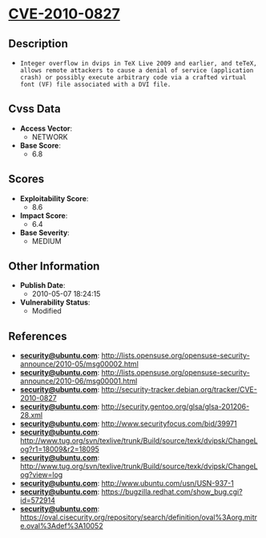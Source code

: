 
# [CVE-2010-0827](https://cve.mitre.org/cgi-bin/cvename.cgi?name=CVE-2010-0827)

## Description

- `Integer overflow in dvips in TeX Live 2009 and earlier, and teTeX, allows remote attackers to cause a denial of service (application crash) or possibly execute arbitrary code via a crafted virtual font (VF) file associated with a DVI file.`

## Cvss Data

- **Access Vector**:
  - NETWORK
- **Base Score**:
  - 6.8

## Scores

- **Exploitability Score**:
  - 8.6
- **Impact Score**:
  - 6.4
- **Base Severity**:
  - MEDIUM

## Other Information

- **Publish Date**:
  - 2010-05-07 18:24:15
- **Vulnerability Status**:
  - Modified

## References

- **security@ubuntu.com**: http://lists.opensuse.org/opensuse-security-announce/2010-05/msg00002.html
- **security@ubuntu.com**: http://lists.opensuse.org/opensuse-security-announce/2010-06/msg00001.html
- **security@ubuntu.com**: http://security-tracker.debian.org/tracker/CVE-2010-0827
- **security@ubuntu.com**: http://security.gentoo.org/glsa/glsa-201206-28.xml
- **security@ubuntu.com**: http://www.securityfocus.com/bid/39971
- **security@ubuntu.com**: http://www.tug.org/svn/texlive/trunk/Build/source/texk/dvipsk/ChangeLog?r1=18009&r2=18095
- **security@ubuntu.com**: http://www.tug.org/svn/texlive/trunk/Build/source/texk/dvipsk/ChangeLog?view=log
- **security@ubuntu.com**: http://www.ubuntu.com/usn/USN-937-1
- **security@ubuntu.com**: https://bugzilla.redhat.com/show_bug.cgi?id=572914
- **security@ubuntu.com**: https://oval.cisecurity.org/repository/search/definition/oval%3Aorg.mitre.oval%3Adef%3A10052
